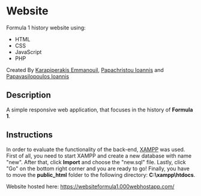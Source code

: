 # Website
Formula 1 history website using:

* HTML
* CSS 
* JavaScript
* PHP

Created By [Karapiperakis Emmanouil](https://github.com/MKarapiperakis), [Papachristou Ioannis](https://github.com/dit18146) and [Papavasilopoulos Ioannis](https://github.com/yiannnnis)

## Description
A simple responsive web application, that focuses in the history of **Formula 1**.

## Instructions
In order to evaluate the functionality of the back-end, [XAMPP](https://www.apachefriends.org/index.html) was used. First of all, you need to start XAMPP and create a new database with name "new". After that, click **Import** and choose the "new.sql" file. Lastly, click "Go" on the bottom right corner and you are ready to go!
Finally, you have to move the **public_html** folder to the following directory: **C:\xampp\htdocs**. 
  
Website hosted here: https://websiteformula1.000webhostapp.com/

